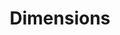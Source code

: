 ---
bigquery: https://console.cloud.google.com/bigquery?p=covid-19-dimensions-ai&page=table&d=data&t=publications
contributors: Digital Science, https://www.digital-science.com/
cost: Free for personal, non-commercial use.
description: Dimensions contains more than 100 million publications, ranging from
  articles published in scholarly journals, books and book chapters, to preprints
  and conference proceedings. All publications are contextualized with linked data
  sets, funding, publications, patents, clinical trials, and policy documents. You
  can also view associated categories, funders, institutions, and researcher profiles.
documentation: https://docs.dimensions.ai/bigquery/index.html
last_edit: 04/09/2022, 22:43:14
location: https://www.dimensions.ai/products/free/
maintained_by: Digital Science, https://www.digital-science.com/
schema_fields:
- family_members_ids
- funding_amount
- associated_publication_doi
- expiration_year
- acronym
- repository_id
- id
- reference_ids
- address
- date_print
- funding_cny
- pmcid
- mesh_headings
- citations_count
- brief_title
- organisation_details
- concepts
- language
- priority_date
- granted_date
- publisher
- category_uoa
- established
- granted_year
- supporting_grant_ids
- active_years
- foa_number
- assignee_countries
- email_address
- funding_details
- legal_status
- journal_lists
- associated_grant_ids
- associated_publication_id
- ipcr
- acknowledgements
- subtitles
- patent_ids
- date
- publication_year
- original_assignee_countries
- original_title
- research_org_city_names
- repository_name
- volume
- altmetrics
- category_hra
- funding_usd
- cited_by_ids
- filing_status
- date_normal
- citations
- grant_number
- title
- resulting_publication_doi
- end_date
- type
- registry
- research_org_cities
- kind
- category_for
- funder_org_cities
- category_hrcs_rac
- current_assignee
- funding_currency
- category_icrp_cso
- funder_org_countries
- research_org_countries
- license
- book_title
- created_date
- funding_chf
- resulting_publication_ids
- funding_aud
- legal_events
- citation_string
- conditions
- date_inserted
- open_access_categories
- description
- eisbn
- linkout
- issue
- source_id
- category_hrcs_hc
- name
- date_imported_gbq
- mesh_terms
- funder_orgs
- funder_org
- funding_nzd
- conference
- application_number
- research_org_state_names
- assignee_orgs
- category_sdg
- category_bra
- acronyms
- clinical_trial_ids
- associated_publication_arxiv_id
- research_org_country_names
- cpc
- category_rcdc
- year
- date_online
- pages
- pmid
- types
- categories
- open_access_categories_v2
- parent_id
- researcher_ids
- associated_publication_pmid
- funding_jpy
- funder_countries
- family_id
- category_icrp_ct
- funding_eur
- original_assignee
- original_abstract
- start_year
- funder_org_acronyms
- authors
- investigators
- research_orgs
- arxiv_id
- funding_gbp
- external_ids
- journal
- start_date
- gender
- inventor_names
- doi
- abstract
- publication_ids
- aliases
- editors
- funder_org_state_codes
- labels
- jurisdiction
- interventions
- phase
- expiration_date
- funding_cad
- filing_date
- metrics
- original_assignee_orgs
- relationships
- wikipedia_url
- isbn
- proceedings_title
- priority_year
- embargo_date
- research_org_state_codes
- end_year
- filing_year
- publication_date
- family_count
- book_series_title
- current_assignee_orgs
- repository_url
- status
- date_modified
- links
- current_assignee_countries
shortname: dimensions
tags:
- scholarly literature
- patents
- funding
- clinical trials
- academic profiles
terms_of_use: 'Use of both the Dimensions COVID-19 dataset and full Dimensions dataset
  are subject to the Dimensions Terms of use: https://www.dimensions.ai/policies-terms-legal '
title: Dimensions
uuid: dcff88bd-fe6b-4fdb-8159-809bf9d7bc1c
---